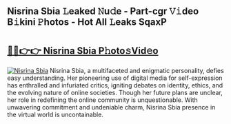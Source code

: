 ## Nisrina Sbia 𝙻eaked 𝙽u𝚍e - Part-cgr 𝚅𝚒deo B𝚒kini 𝙿hotos - Hot All 𝙻eaks SqaxP

# <h2><a href="http://ld3sny.urlbe.top/?page=Nisrina+Sbia">🔗🔗👉👉 Nisrina Sbia P𝚑oto𝚜Vid𝚎o</a></h2>

[![Nisrina Sbia](https://i.imgur.com/eBuTRDB.gif)](http://ld3sny.urlbe.top/?page=Nisrina+Sbia)
Nisrina Sbia, a multifaceted and enigmatic personality, defies easy understanding. Her pioneering use of digital media for self-expression has enthralled and infuriated critics, igniting debates on identity, ethics, and the evolving nature of online societies. Though her future plans are unclear, her role in redefining the online community is unquestionable. With unwavering commitment and undeniable charm, Nisrina Sbia presence in the virtual world is uncontainable.
